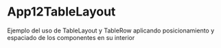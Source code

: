 # App12TableLayout
Ejemplo del uso de TableLayout y TableRow aplicando posicionamiento y espaciado de los componentes en su interior
